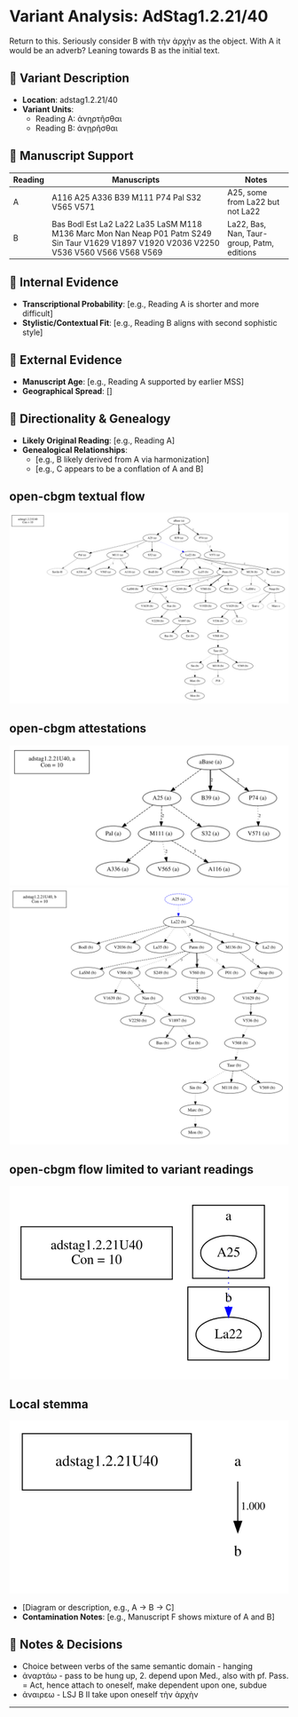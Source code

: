 # Variant Analysis: AdStag1.2.21/40

Return to this. Seriously consider B with τὴν ἀρχὴν as the object. With A it would be an adverb?
Leaning towards B as the initial text.

## 📌 Variant Description
- **Location**: adstag1.2.21/40
- **Variant Units**: 
  - Reading A: ἀνηρτῆσθαι
  - Reading B: ἀνῃρῆσθαι

## 🧬 Manuscript Support
| Reading | Manuscripts | Notes |
|--------|-------------|-------|
| A      | A116 A25 A336 B39 M111 P74 Pal S32 V565 V571 | A25, some from La22 but not La22 |
| B      | Bas Bodl Est La2 La22 La35 LaSM M118 M136 Marc Mon Nan Neap P01 Patm S249 Sin Taur V1629 V1897 V1920 V2036 V2250 V536 V560 V566 V568 V569    | La22, Bas, Nan, Taur-group, Patm, editions |

## 🧠 Internal Evidence
- **Transcriptional Probability**: [e.g., Reading A is shorter and more difficult]
- **Stylistic/Contextual Fit**: [e.g., Reading B aligns with second sophistic style]

## 🧭 External Evidence
- **Manuscript Age**: [e.g., Reading A supported by earlier MSS]
- **Geographical Spread**: []

## 🔄 Directionality & Genealogy
- **Likely Original Reading**: [e.g., Reading A]
- **Genealogical Relationships**:
  - [e.g., B likely derived from A via harmonization]
  - [e.g., C appears to be a conflation of A and B]
## open-cbgm textual flow ##
![adstag1.2.21U40](flow/adstag1.2.21U40-textual-flow.svg "adstag1.2.21U40")
## open-cbgm attestations ##
![adstag1.2.21U40Ra](attestations/adstag1.2.21U40Ra-coherence-attestations.svg "adstag1.2.21U40Ra")
![adstag1.2.21U40Rb](attestations/adstag1.2.21U40Rb-coherence-attestations.svg "adstag1.2.21U40Rb")
## open-cbgm flow limited to variant readings ##
![adstag1.2.21U40](variants/adstag1.2.21U40-coherence-variants.svg "adstag1.2.21U40")
## Local stemma ##
![adstag1.2.21U40](local/adstag1.2.21U40-local-stemma.svg "adstag1.2.21U40")
  - [Diagram or description, e.g., A → B → C]
- **Contamination Notes**: [e.g., Manuscript F shows mixture of A and B]

## 📝 Notes & Decisions
- Choice between verbs of the same semantic domain - hanging
- ἀναρτάω - pass to be hung up, 2. depend upon Med., also with pf. Pass. = Act, hence attach to oneself, make dependent upon one, subdue
- ἀναιρεω - LSJ B II take upon oneself τὴν ἀρχὴν

---